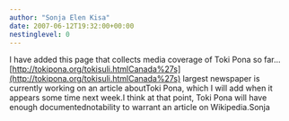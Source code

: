 ```yaml
---
author: "Sonja Elen Kisa"
date: 2007-06-12T19:32:00+00:00
nestinglevel: 0
---
```

I have added this page that collects media coverage of Toki Pona so far...[http://tokipona.org/tokisuli.htmlCanada%27s](http://tokipona.org/tokisuli.htmlCanada%27s) largest newspaper is currently working on an article aboutToki Pona, which I will add when it appears some time next week.I think at that point, Toki Pona will have enough documentednotability to warrant an article on Wikipedia.Sonja